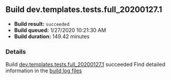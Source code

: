 ## Build dev.templates.tests.full_20200127.1
- **Build result:** `succeeded`
- **Build queued:** 1/27/2020 10:21:30 AM
- **Build duration:** 149.42 minutes
### Details
Build [dev.templates.tests.full_20200127.1](https://winappstudio.visualstudio.com/web/build.aspx?pcguid=a4ef43be-68ce-4195-a619-079b4d9834c2&builduri=vstfs%3a%2f%2f%2fBuild%2fBuild%2f32681) succeeded
Find detailed information in the [build log files]()
